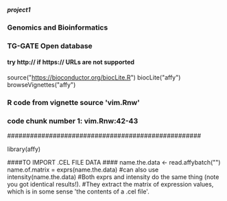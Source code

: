 ##### project1
### Genomics and Bioinformatics
### TG-GATE Open database ######

#### try http:// if https:// URLs are not supported
source("https://bioconductor.org/biocLite.R")
biocLite("affy")
browseVignettes("affy")
### R code from vignette source 'vim.Rnw'
### code chunk number 1: vim.Rnw:42-43
###################################################

library(affy)

####TO IMPORT .CEL FILE DATA ####
name.the.data <- read.affybatch("")
name.of.matrix = exprs(name.the.data)  #can also use  intensity(name.the.data)
#Both exprs and intensity do the same thing (note you got identical results!). 
#They extract the matrix of expression values, which is in some sense 'the contents of a .cel file'.
